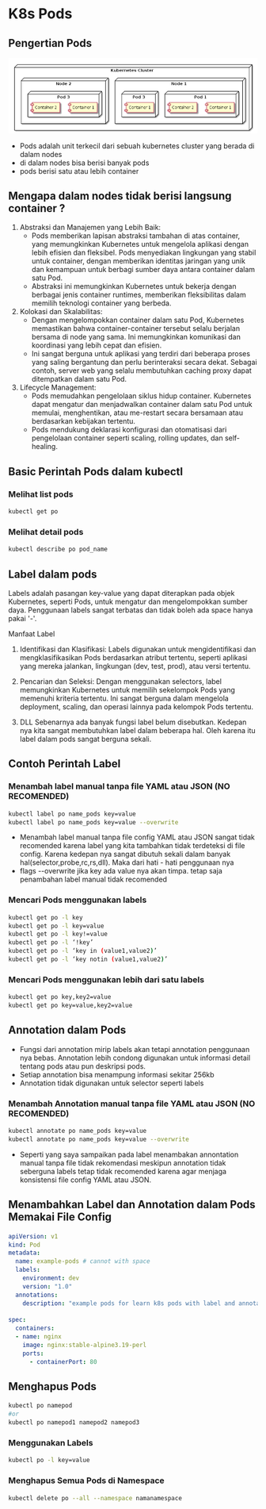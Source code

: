 # K8s Pods

## Pengertian Pods

![Pods Architecture](./assets/images/pod_arch.png)

- Pods adalah unit terkecil dari sebuah kubernetes cluster yang berada di dalam nodes
- di dalam nodes bisa berisi banyak pods
- pods berisi satu atau lebih container

## Mengapa dalam nodes tidak berisi langsung container ?

1. Abstraksi dan Manajemen yang Lebih Baik:
   - Pods memberikan lapisan abstraksi tambahan di atas container, yang memungkinkan Kubernetes untuk mengelola aplikasi dengan lebih efisien dan fleksibel. Pods menyediakan lingkungan yang stabil untuk container, dengan memberikan identitas jaringan yang unik dan kemampuan untuk berbagi sumber daya antara container dalam satu Pod.
   - Abstraksi ini memungkinkan Kubernetes untuk bekerja dengan berbagai jenis container runtimes, memberikan fleksibilitas dalam memilih teknologi container yang berbeda.
2. Kolokasi dan Skalabilitas:
   - Dengan mengelompokkan container dalam satu Pod, Kubernetes memastikan bahwa container-container tersebut selalu berjalan bersama di node yang sama. Ini memungkinkan komunikasi dan koordinasi yang lebih cepat dan efisien.
   - Ini sangat berguna untuk aplikasi yang terdiri dari beberapa proses yang saling bergantung dan perlu berinteraksi secara dekat. Sebagai contoh, server web yang selalu membutuhkan caching proxy dapat ditempatkan dalam satu Pod.
3. Lifecycle Management:
   - Pods memudahkan pengelolaan siklus hidup container. Kubernetes dapat mengatur dan menjadwalkan container dalam satu Pod untuk memulai, menghentikan, atau me-restart secara bersamaan atau berdasarkan kebijakan tertentu.
   - Pods mendukung deklarasi konfigurasi dan otomatisasi dari pengelolaan container seperti scaling, rolling updates, dan self-healing.

## Basic Perintah Pods dalam kubectl

### Melihat list pods

```bash
kubectl get po
```

### Melihat detail pods

```bash
kubectl describe po pod_name
```

## Label dalam pods

Labels adalah pasangan key-value yang dapat diterapkan pada objek Kubernetes, seperti Pods, untuk mengatur dan mengelompokkan sumber daya. Penggunaan labels sangat terbatas dan tidak boleh ada space hanya pakai '-'.

Manfaat Label

1. Identifikasi dan Klasifikasi:
    Labels digunakan untuk mengidentifikasi dan mengklasifikasikan Pods berdasarkan atribut tertentu, seperti aplikasi yang mereka jalankan, lingkungan (dev, test, prod), atau versi tertentu.

2. Pencarian dan Seleksi:
    Dengan menggunakan selectors, label memungkinkan Kubernetes untuk memilih sekelompok Pods yang memenuhi kriteria tertentu. Ini sangat berguna dalam mengelola deployment, scaling, dan operasi lainnya pada kelompok Pods tertentu.
3. DLL
   Sebenarnya ada banyak fungsi label belum disebutkan. Kedepan nya kita sangat membutuhkan label dalam beberapa hal. Oleh karena itu label dalam pods sangat berguna sekali.

## Contoh Perintah Label

### Menambah label manual tanpa file YAML atau JSON (NO RECOMENDED)

```bash
kubectl label po name_pods key=value
kubectl label po name_pods key=value --overwrite
```

- Menambah label manual tanpa file config YAML atau JSON sangat tidak recomended karena label yang kita tambahkan tidak terdeteksi di file config. Karena kedepan nya sangat dibutuh sekali dalam banyak hal(selector,probe,rc,rs,dll). Maka dari hati - hati penggunaan nya
- flags --overwrite jika key ada value nya akan timpa. tetap saja penambahan label manual tidak recomended

### Mencari Pods menggunakan labels

```bash
kubectl get po -l key
kubectl get po -l key=value
kubectl get po -l key!=value
kubectl get po -l ‘!key’
kubectl get po -l ‘key in (value1,value2)’
kubectl get po -l ‘key notin (value1,value2)’
```

### Mencari Pods menggunakan lebih dari satu labels

```bash
kubectl get po key,key2=value
kubectl get po key=value,key2=value
```

## Annotation dalam Pods

- Fungsi dari annotation mirip labels akan tetapi annotation penggunaan nya bebas. Annotation lebih condong digunakan untuk informasi detail tentang pods atau pun deskripsi pods.
- Setiap annotation bisa menampung informasi sekitar 256kb
- Annotation tidak digunakan untuk selector seperti labels

### Menambah Annotation manual tanpa file YAML atau JSON (NO RECOMENDED)

```bash
kubectl annotate po name_pods key=value
kubectl annotate po name_pods key=value --overwrite
```

- Seperti yang saya sampaikan pada label menambakan annontation manual tanpa file tidak rekomendasi meskipun annotation tidak seberguna labels tetap tidak recomended karena agar menjaga konsistensi file config YAML atau JSON.

## Menambahkan Label dan Annotation dalam Pods Memakai File Config

```yaml
apiVersion: v1
kind: Pod
metadata:
  name: example-pods # cannot with space
  labels:
    environment: dev
    version: "1.0"
  annotations:
    description: "example pods for learn k8s pods with label and annotations"

spec:
  containers:
  - name: nginx
    image: nginx:stable-alpine3.19-perl
    ports:
      - containerPort: 80

```

## Menghapus Pods 

```bash
kubectl po namepod
#or
kubectl po namepod1 namepod2 namepod3
```

### Menggunakan Labels

```bash
kubectl po -l key=value
```

### Menghapus Semua Pods di Namespace

```bash
kubectl delete po --all --namespace namanamespace
```